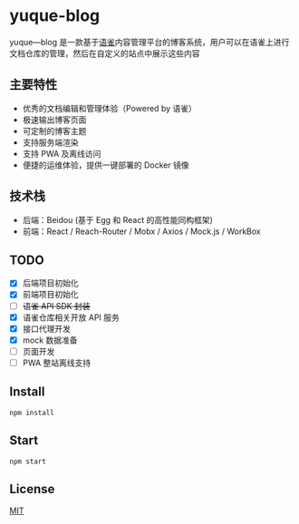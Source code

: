 # yuque-blog

yuque—blog 是一款基于[语雀](http://yuque.com/)内容管理平台的博客系统，用户可以在语雀上进行文档仓库的管理，然后在自定义的站点中展示这些内容

## 主要特性

- 优秀的文档编辑和管理体验（Powered by 语雀）
- 极速输出博客页面
- 可定制的博客主题
- 支持服务端渲染
- 支持 PWA 及离线访问
- 便捷的运维体验，提供一键部署的 Docker 镜像

## 技术栈

- 后端：Beidou (基于 Egg 和 React 的高性能同构框架)
- 前端：React / Reach-Router / Mobx / Axios / Mock.js / WorkBox

## TODO

- [x] 后端项目初始化
- [x] 前端项目初始化
- [ ] ~~语雀 API SDK 封装~~
- [x] 语雀仓库相关开放 API 服务
- [x] 接口代理开发
- [x] mock 数据准备
- [ ] 页面开发
- [ ] PWA 整站离线支持

## Install

```
npm install
```

## Start

```
npm start
```

## License

[MIT](LICENSE)
